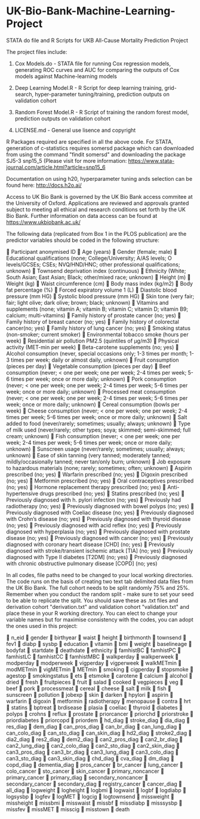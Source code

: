 # UK-Bio-Bank-Machine-Learning-Project

STATA do file and R Scripts for UKB All-Cause Mortality Prediction Project

The project files include:

1) Cox Models.do - STATA file for running Cox regression models, generating ROC curves and AUC for comparing the outputs of Cox models against Machine-learning models

2) Deep Learning Model.R - R Script for deep learning training, grid-search, hyper-parameter tuning/training, prediction outputs on validation cohort

3) Random Forest Model.R - R Script of training the random forest model, prediction outputs on validation cohort

4) LICENSE.md - General use lisence and copyright


R Packages required are specified in all the above code. For STATA, generation of c-statistics requires somersd package which can downloaded from using the command "findit somersd" and downloading the package SJ5-3 snp15_5 (Please visit for more information: https://www.stata-journal.com/article.html?article=snp15_6

Documentation on using h20, hyperparameter tuning ands selection can be found here: http://docs.h2o.ai/

Access to UK Bio Bank is governed by the UK Bio Bank access commitee at the University of Oxford. Applications are reviewed and approvals granted subject to meeting all ethical and research conditions set forth by the UK Bio Bank. Further information on data access can be found at https://www.ukbiobank.ac.uk/ 

The following data (replicated from Box 1 in the PLOS publication) are the predictor variables should be coded in the following structure:

	Participant anonymised ID
	Age (years)
	Gender (female; male)
	Educational qualifications (none; College/University; A/AS levels; O levels/GCSEs; CSEs; NVQ/HND/HNC; other professional qualifications; unknown) 
	Townsend deprivation index (continuous)
	Ethnicity (White; South Asian; East Asian; Black; other/mixed race; unknown)
	Height (m)
	Weight (kg)
	Waist circumference (cm)
	Body mass index (kg/m2)
	Body fat percentage (%)
	Forced expiratory volume 1 (L)
	Diastolic blood pressure (mm HG)
	Systolic blood pressure (mm HG)
	Skin tone (very fair; fair; light olive; dark olive; brown; black; unknown)
	Vitamins and supplements (none; vitamin A; vitamin B; vitamin C; vitamin D; vitamin B9; calcium; multi-vitamins)
	Family history of prostate cancer (no; yes)
	Family history of breast cancer (no; yes)
	Family history of colorectal cancer(no; yes)
	Family history of lung cancer (no; yes)
	Smoking status (non-smoker; current smoker)
	Environmental tobacco smoke (hours per week)
	Residential air pollution PM2.5 (quintiles of µg/m3)
	Physical activity (MET-min per week)
	Beta-carotene supplements (no; yes)
	Alcohol consumption (never, special occasions only; 1-3 times per month; 1-3 times per week; daily or almost daily, unknown)
	Fruit consumption (pieces per day)
	Vegetable consumption (pieces per day)
	Beef consumption (never; < one per week; one per week; 2-4 times per week; 5-6 times per week; once or more daily; unknown)
	Pork consumption (never; < one per week; one per week; 2-4 times per week; 5-6 times per week; once or more daily; unknown)
	Processed meat consumption (never; < one per week; one per week; 2-4 times per week; 5-6 times per week; once or more daily; unknown)
	Cereal consumption (bowls per week)
	Cheese consumption (never; < one per week; one per week; 2-4 times per week; 5-6 times per week; once or more daily; unknown)
	Salt added to food (never/rarely; sometimes; usually; always; unknown)
	Type of milk used (never/rarely; other types; soya; skimmed; semi-skimmed; full cream; unknown)
	Fish consumption (never; < one per week; one per week; 2-4 times per week; 5-6 times per week; once or more daily; unknown)
	Sunscreen usage (never/rarely; sometimes; usually; always; unknown)
	Ease of skin tanning (very tanned; moderately tanned; mildly/occasionally tanned; never tan/only burn; unknown)
	Job exposure to hazardous materials (none; rarely; sometimes; often; unknown)
	Aspirin prescribed (no; yes)
	Warfarin prescribed (no; yes)
	Digoxin prescribed (no; yes)
	Metformin prescribed (no; yes)
	Oral contraceptives prescribed (no; yes)
	Hormone replacement therapy prescribed (no; yes)
	Anti-hypertensive drugs prescribed (no; yes)
	Statins prescribed (no; yes)
	Previously diagnosed with h. pylori infection (no; yes)
	Previously had radiotherapy (no; yes)
	Previously diagnosed with bowel polyps (no; yes)
	Previously diagnosed with Coeliac disease (no; yes)
	Previously diagnosed with Crohn’s disease (no; yes)
	Previously diagnosed with thyroid disease (no; yes)
	Previously diagnosed with acid reflex (no; yes)
	Previously diagnosed with hyperplasia (no; yes)
	Previously diagnosed with prostate disease (no; yes)
	Previously diagnosed with cancer (no; yes)
	Previously diagnosed with coronary heart disease [CHD] (no; yes)
	Previously diagnosed with stroke/transient ischemic attack [TIA] (no; yes)
	Previously diagnosed with Type II diabetes [T2DM] (no; yes)
	Previously diagnosed with chronic obstructive pulmonary disease [COPD] (no; yes)


In all codes, file paths need to be changed to your local working directories. The code runs on the basis of creating two text tab delimited data files from the UK Bio Bank. The full cohort needs to be split randomly 75% and 25%. Remember when you conduct the random split - make sure to set your seed to be able to replicate the split. You should save these as .txt files and derivation cohort "derivation.txt" and validation cohort "validation.txt" and place these in your R working directory. You can elect to change your variable names but for maximise consistency with the codes, you can adopt the ones used in this project:

	n_eid
	gender
	birthyear
	waist
	height
	birthmonth
	townsend
	fev1
	diabp
	sysbp
	education
	vitamin
	bmi
	weight
	baselineage
	bodyfat
	startdate
	deathdate
	ethnicity
	famhistBC
	famhistPC
	famhistLC
	famhistCC
	famhistMBC
	walkperday
	walkperweek
	modperday
	modperweek
	vigperday
	vigperweek
	walkMETmin
	modMETmin
	vigMETmin
	METmin
	smoking
	cigperday
	stopsmoke
	agestop
	smokingstatus
	ets
	etsmoke
	carotene
	calcium
	alcohol
	dried
	fresh
	fruitpieces
	fruit
	salad
	cooked
	vegpieces
	veg
	beef
	pork
	processmeat
	cereal
	cheese
	salt
	milk
	fish
	sunscreen
	pollution
	jobexp
	skin
	darken
	hpylori
	aspirin
	warfarin
	digoxin
	metformin
	radiotherapy
	menopause
	contra
	hrt
	statins
	bptreat
	brdisease
	plasia
	coeliac
	thyroid
	diabetes
	polyps
	crohns
	reflux
	prostate
	priorcancer
	priorchd
	priorstroke
	priordiabetes
	priorcopd
	priordem
	hd_diag
	stroke_diag
	dia_diag
	res_diag
	dem_diag
	can_pros_diag
	can_br_diag
	can_lung_diag
	can_colo_diag
	can_sto_diag
	can_skin_diag
	hd2_diag
	stroke2_diag
	dia2_diag
	res2_diag
	dem2_diag
	can2_pros_diag
	can2_br_diag
	can2_lung_diag
	can2_colo_diag
	can2_sto_diag
	can2_skin_diag
	can3_pros_diag
	can3_br_diag
	can3_lung_diag
	can3_colo_diag
	can3_sto_diag
	can3_skin_diag
	chd_diag
	cva_diag
	dm_diag
	copd_diag
	dementia_diag
	pros_cancer
	br_cancer
	lung_cancer
	colo_cancer
	sto_cancer
	skin_cancer
	primary_noncancer
	primary_cancer
	primary_diag
	secondary_noncancer
	secondary_cancer
	secondary_diag
	registry_cancer
	cancer_diag
	all_diag
	logweight
	logheight
	logbmi
	logwaist
	logbf
	logdiabp
	logsysbp
	logfev
	logMET
	logcig
	logtownsend
	missweight
	missheight
	missbmi
	misswaist
	missbf
	missdiabp
	misssysbp
	missfev
	missMET
	misscig
	misstown
	death






